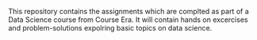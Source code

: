 This repository contains the assignments which are complted as part of a Data Science course from Course Era.
It will contain hands on excercises and problem-solutions expolring basic topics on data science.
